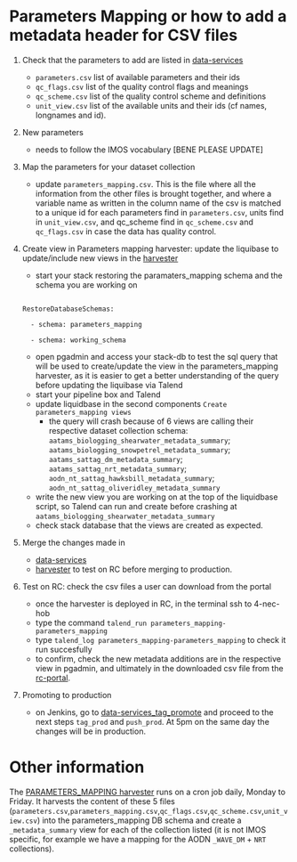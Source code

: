 # Parameters Mapping or how to add a metadata header for CSV files

1. Check that the parameters to add are listed in [data-services](https://github.com/aodn/data-services/tree/master/PARAMETERS_MAPPING)
    * ```parameters.csv``` list of available parameters and their ids
    * ```qc_flags.csv``` list of the quality control flags and meanings
    * ```qc_scheme.csv``` list of the quality control scheme and definitions
    * ```unit_view.csv``` list of the available units and their ids (cf names, longnames and id).

2. New parameters
    * needs to follow the IMOS vocabulary [BENE PLEASE UPDATE]

3. Map the parameters for your dataset collection
    * update ```parameters_mapping.csv```. This is the file where all the information from the other files is brought together, and where a variable name as written in the column name of the csv is matched to a unique id for each parameters find in ```parameters.csv```, units find in ```unit_view.csv```, and qc_scheme find in ```qc_scheme.csv``` and ```qc_flags.csv``` in case the data has quality control.

4. Create view in Parameters mapping harvester: update the liquibase to update/include new views in the [harvester](https://github.com/aodn/harvesters/tree/master/workspace/PARAMETERS_MAPPING)
    * start your stack restoring the paramaters_mapping schema and the schema you are working on
    ```
    
    RestoreDatabaseSchemas:
    
      - schema: parameters_mapping
    
      - schema: working_schema
    ```
    * open pgadmin and access your stack-db to test the sql query that will be used to create/update the view in the parameters_mapping harvester, as it is easier to get a better understanding of the query before updating the liquibase via Talend
    * start  your pipeline box and Talend 
    * update liquidbase in the second components ```Create parameters_mapping views``` 
        * the query will crash because of 6 views are calling their respective dataset collection schema: 
    `aatams_biologging_shearwater_metadata_summary`; 
    `aatams_biologging_snowpetrel_metadata_summary`; 
    `aatams_sattag_dm_metadata_summary`; 
    `aatams_sattag_nrt_metadata_summary`; 
    `aodn_nt_sattag_hawksbill_metadata_summary`; 
    `aodn_nt_sattag_oliveridley_metadata_summary`
    * write the new view you are working on at the top of the liquidbase script, so Talend can run and create before crashing at `aatams_biologging_shearwater_metadata_summary` 
    * check stack database that the views are created as expected.

5. Merge the changes made in
    * [data-services](https://github.com/aodn/data-services/tree/master/PARAMETERS_MAPPING) 
    * [harvester](https://github.com/aodn/harvesters/tree/master/workspace/PARAMETERS_MAPPING) to test on RC before merging to production.


6. Test on RC: check the csv files a user can download from the portal
    * once the harvester is deployed in RC, in the terminal ssh to 4-nec-hob
    * type the command `talend_run parameters_mapping-parameters_mapping`
    * type `talend_log parameters_mapping-parameters_mapping` to check it run succesfully
    * to confirm, check the new metadata additions are in the respective view in pgadmin, and ultimately in the downloaded csv file from the [rc-portal](http://portal-rc.aodn.org.au/).
    
7. Promoting to production
    * on Jenkins, go to [data-services_tag_promote](https://build.aodn.org.au/view/projectofficer/job/data-services_tag_promote/) and proceed to the next steps `tag_prod` and `push_prod`. At 5pm on the same day the changes will be in production.

# Other information
The [PARAMETERS_MAPPING harvester](https://github.com/aodn/harvesters/tree/master/workspace/PARAMETERS_MAPPING) runs on a cron job daily, Monday to Friday.
It harvests the content of these 5 files (```parameters.csv```,```parameters_mapping.csv```,```qc_flags.csv```,```qc_scheme.csv```,```unit_view.csv```) into the parameters_mapping DB schema and create a `_metadata_summary` view for each of the collection listed (it is not IMOS specific, for example we have a mapping for the AODN `_WAVE_DM` + `NRT` collections).

